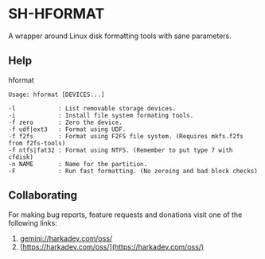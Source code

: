 # SH-HFORMAT

A wrapper around Linux disk formatting tools with sane parameters.

## Help

hformat

    Usage: hformat [DEVICES...]
    
    -l            : List removable storage devices.
    -i            : Install file system formating tools.
    -f zero       : Zero the device.
    -f udf|ext3   : Format using UDF.
    -f f2fs       : Format using F2FS file system. (Requires mkfs.f2fs from f2fs-tools)
    -f ntfs|fat32 : Format using NTFS. (Remember to put type 7 with cfdisk)
    -n NAME       : Name for the partition.
    -F            : Run fast formatting. (No zeroing and bad block checks)

## Collaborating

For making bug reports, feature requests and donations visit
one of the following links:

1. [gemini://harkadev.com/oss/](gemini://harkadev.com/oss/)
2. [https://harkadev.com/oss/](https://harkadev.com/oss/)

